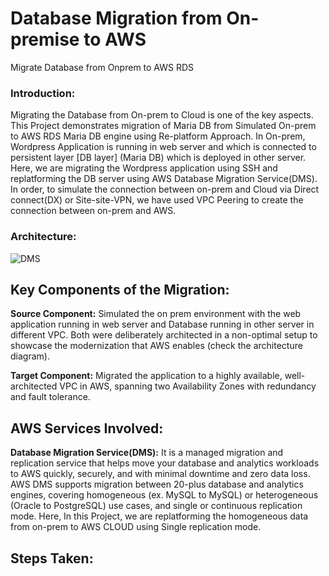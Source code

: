 # Database Migration from On-premise to AWS
Migrate Database from Onprem to AWS RDS

### Introduction:
Migrating the Database from On-prem to Cloud is one of the key aspects. This Project demonstrates migration of Maria DB from Simulated On-prem to AWS RDS Maria DB engine using Re-platform Approach. In On-prem,  Wordpress Application is running in web server and which is connected to persistent layer [DB layer] (Maria DB) which is deployed in other server. Here, we are migrating the Wordpress application using SSH and replatforming the DB server using AWS Database Migration Service(DMS). In order, to simulate the connection between on-prem and Cloud via Direct connect(DX) or Site-site-VPN, we have used VPC Peering to create the connection between on-prem and AWS.


### Architecture:
![DMS](https://github.com/user-attachments/assets/b698d7c2-d9fe-44aa-be8c-1e50b1f5c058)

## Key Components of the Migration:
**Source Component:**
Simulated the on prem environment with the web application running in web server and Database running in other server in different VPC. Both were deliberately architected in a non-optimal setup to showcase the modernization that AWS enables (check the architecture diagram).

**Target Component:**
Migrated the application to a highly available, well-architected VPC in AWS, spanning two Availability Zones with redundancy and fault tolerance.

## AWS Services Involved:
**Database Migration Service(DMS):**
It is a managed migration and replication service that helps move your database and analytics workloads to AWS quickly, securely, and with minimal downtime and zero data loss. AWS DMS supports migration between 20-plus database and analytics engines, covering homogeneous (ex. MySQL to MySQL) or heterogeneous (Oracle to PostgreSQL) use cases, and single or continuous replication mode. Here, In this Project, we are replatforming the homogeneous data from on-prem to AWS CLOUD using Single replication mode.


## Steps Taken:
